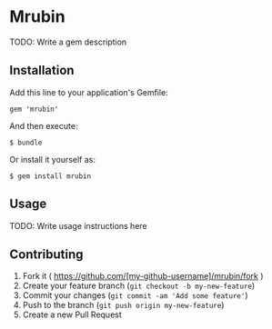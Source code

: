 # Mrubin

TODO: Write a gem description

## Installation

Add this line to your application's Gemfile:

    gem 'mrubin'

And then execute:

    $ bundle

Or install it yourself as:

    $ gem install mrubin

## Usage

TODO: Write usage instructions here

## Contributing

1. Fork it ( https://github.com/[my-github-username]/mrubin/fork )
2. Create your feature branch (`git checkout -b my-new-feature`)
3. Commit your changes (`git commit -am 'Add some feature'`)
4. Push to the branch (`git push origin my-new-feature`)
5. Create a new Pull Request
